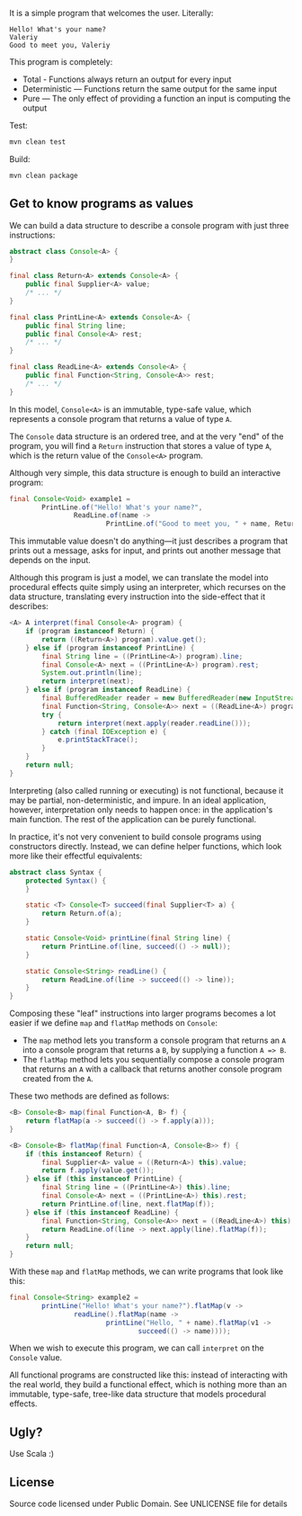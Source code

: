 It is a simple program that welcomes the user. Literally:

```
Hello! What's your name?
Valeriy
Good to meet you, Valeriy
```

This program is completely:

* Total - Functions always return an output for every input
* Deterministic — Functions return the same output for the same input
* Pure — The only effect of providing a function an input is computing the output

Test:

```bash
mvn clean test
```

Build:

```bash
mvn clean package
```

## Get to know programs as values

We can build a data structure to describe a console program with just three instructions:

```java
abstract class Console<A> {
}

final class Return<A> extends Console<A> {
    public final Supplier<A> value;
    /* ... */
}

final class PrintLine<A> extends Console<A> {
    public final String line;
    public final Console<A> rest;
    /* ... */
}

final class ReadLine<A> extends Console<A> {
    public final Function<String, Console<A>> rest;
    /* ... */
}
```

In this model, `Console<A>` is an immutable, type-safe value, which represents a console program that returns a value of
type `A`.

The `Console` data structure is an ordered tree, and at the very "end" of the program, you will find a `Return`
instruction that stores a value of type `A`, which is the return value of the `Console<A>` program.

Although very simple, this data structure is enough to build an interactive program:

```java
final Console<Void> example1 =
        PrintLine.of("Hello! What's your name?",
                ReadLine.of(name ->
                        PrintLine.of("Good to meet you, " + name, Return.of(() -> null))));
```

This immutable value doesn't do anything—it just describes a program that prints out a message, asks for input, and
prints out another message that depends on the input.

Although this program is just a model, we can translate the model into procedural effects quite simply using an
interpreter, which recurses on the data structure, translating every instruction into the side-effect that it describes:

```java
<A> A interpret(final Console<A> program) {
    if (program instanceof Return) {
        return ((Return<A>) program).value.get();
    } else if (program instanceof PrintLine) {
        final String line = ((PrintLine<A>) program).line;
        final Console<A> next = ((PrintLine<A>) program).rest;
        System.out.println(line);
        return interpret(next);
    } else if (program instanceof ReadLine) {
        final BufferedReader reader = new BufferedReader(new InputStreamReader(System.in));
        final Function<String, Console<A>> next = ((ReadLine<A>) program).rest;
        try {
            return interpret(next.apply(reader.readLine()));
        } catch (final IOException e) {
            e.printStackTrace();
        }
    }
    return null;
}
```

Interpreting (also called running or executing) is not functional, because it may be partial, non-deterministic, and
impure. In an ideal application, however, interpretation only needs to happen once: in the application's main function.
The rest of the application can be purely functional.

In practice, it's not very convenient to build console programs using constructors directly. Instead, we can define
helper functions, which look more like their effectful equivalents:

```java
abstract class Syntax {
    protected Syntax() {
    }

    static <T> Console<T> succeed(final Supplier<T> a) {
        return Return.of(a);
    }

    static Console<Void> printLine(final String line) {
        return PrintLine.of(line, succeed(() -> null));
    }

    static Console<String> readLine() {
        return ReadLine.of(line -> succeed(() -> line));
    }
}
```

Composing these "leaf" instructions into larger programs becomes a lot easier if we define `map` and `flatMap` methods
on `Console`:

* The `map` method lets you transform a console program that returns an `A` into a console program that returns a `B`,
  by supplying a function `A => B`.
* The `flatMap` method lets you sequentially compose a console program that returns an `A` with a callback that returns
  another console program created from the `A`.

These two methods are defined as follows:

```java
<B> Console<B> map(final Function<A, B> f) {
    return flatMap(a -> succeed(() -> f.apply(a)));
}

<B> Console<B> flatMap(final Function<A, Console<B>> f) {
    if (this instanceof Return) {
        final Supplier<A> value = ((Return<A>) this).value;
        return f.apply(value.get());
    } else if (this instanceof PrintLine) {
        final String line = ((PrintLine<A>) this).line;
        final Console<A> next = ((PrintLine<A>) this).rest;
        return PrintLine.of(line, next.flatMap(f));
    } else if (this instanceof ReadLine) {
        final Function<String, Console<A>> next = ((ReadLine<A>) this).rest;
        return ReadLine.of(line -> next.apply(line).flatMap(f));
    }
    return null;
}
```

With these `map` and `flatMap` methods, we can write programs that look like this:

```java
final Console<String> example2 =
        printLine("Hello! What's your name?").flatMap(v ->
                readLine().flatMap(name ->
                        printLine("Hello, " + name).flatMap(v1 ->
                                succeed(() -> name))));
```

When we wish to execute this program, we can call `interpret` on the `Console` value.

All functional programs are constructed like this: instead of interacting with the real world, they build a functional
effect, which is nothing more than an immutable, type-safe, tree-like data structure that models procedural effects.

## Ugly?

Use Scala :)

## License

Source code licensed under Public Domain. See UNLICENSE file for details
